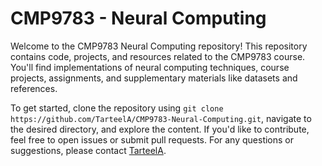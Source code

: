 # CMP9783 - Neural Computing

Welcome to the CMP9783 Neural Computing repository! This repository contains code, projects, and resources related to the CMP9783 course. You'll find implementations of neural computing techniques, course projects, assignments, and supplementary materials like datasets and references.

To get started, clone the repository using `git clone https://github.com/TarteelA/CMP9783-Neural-Computing.git`, navigate to the desired directory, and explore the content. If you'd like to contribute, feel free to open issues or submit pull requests. For any questions or suggestions, please contact [TarteelA](https://github.com/TarteelA).
